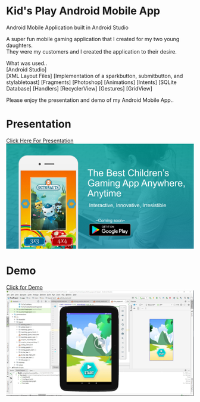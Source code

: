 # Kid's Play Android Mobile App
Android Mobile Application built in Android Studio

A super fun mobile gaming application that I created for my two young daughters.</br>
They were my customers and I created the application to their desire.</br>

What was used..<br>
[Android Studio]<br>
[XML Layout Files]
[Implementation of a sparkbutton, submitbutton, and stylabletoast]
[Fragments]
[Photoshop]
[Animations]
[Intents]
[SQLite Database]
[Handlers]
[RecyclerView]
[Gestures]
[GridView]

Please enjoy the presentation and demo of my Android Mobile App..


# Presentation

[Click Here For Presentation<img src="/Image/kidsplay_image.PNG"></img>](https://drive.google.com/file/d/1RHF4hY4GfuTqP688JxpyVl658mZ-SO8x/view?usp=sharing)

# Demo

[Click for Demo<img src="/Image/KidsPlayDemo.PNG"></img>](https://drive.google.com/open?id=1p4sEMM0giS_Q2Zxm_-LWQDR_j22geYQX)
